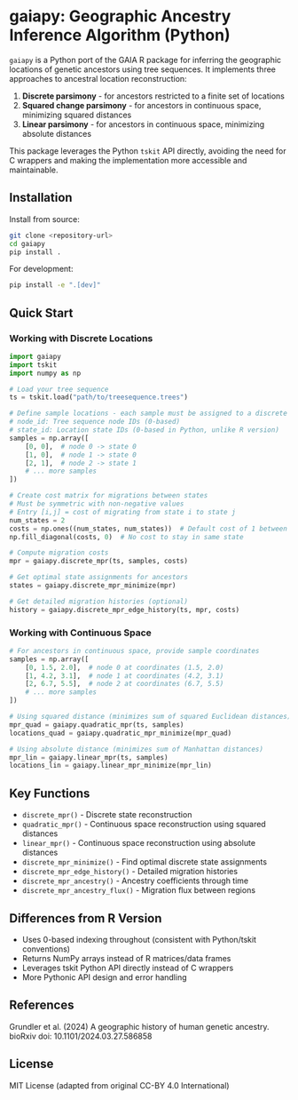 # gaiapy: Geographic Ancestry Inference Algorithm (Python)

`gaiapy` is a Python port of the GAIA R package for inferring the geographic locations of genetic ancestors using tree sequences. It implements three approaches to ancestral location reconstruction:

1. **Discrete parsimony** - for ancestors restricted to a finite set of locations
2. **Squared change parsimony** - for ancestors in continuous space, minimizing squared distances  
3. **Linear parsimony** - for ancestors in continuous space, minimizing absolute distances

This package leverages the Python `tskit` API directly, avoiding the need for C wrappers and making the implementation more accessible and maintainable.

## Installation

Install from source:
```bash
git clone <repository-url>
cd gaiapy
pip install .
```

For development:
```bash
pip install -e ".[dev]"
```

## Quick Start

### Working with Discrete Locations

```python
import gaiapy
import tskit
import numpy as np

# Load your tree sequence
ts = tskit.load("path/to/treesequence.trees")

# Define sample locations - each sample must be assigned to a discrete state
# node_id: Tree sequence node IDs (0-based)
# state_id: Location state IDs (0-based in Python, unlike R version)
samples = np.array([
    [0, 0],  # node 0 -> state 0
    [1, 0],  # node 1 -> state 0  
    [2, 1],  # node 2 -> state 1
    # ... more samples
])

# Create cost matrix for migrations between states
# Must be symmetric with non-negative values
# Entry [i,j] = cost of migrating from state i to state j
num_states = 2
costs = np.ones((num_states, num_states))  # Default cost of 1 between states
np.fill_diagonal(costs, 0)  # No cost to stay in same state

# Compute migration costs
mpr = gaiapy.discrete_mpr(ts, samples, costs)

# Get optimal state assignments for ancestors
states = gaiapy.discrete_mpr_minimize(mpr)

# Get detailed migration histories (optional)
history = gaiapy.discrete_mpr_edge_history(ts, mpr, costs)
```

### Working with Continuous Space

```python
# For ancestors in continuous space, provide sample coordinates
samples = np.array([
    [0, 1.5, 2.0],  # node 0 at coordinates (1.5, 2.0)
    [1, 4.2, 3.1],  # node 1 at coordinates (4.2, 3.1) 
    [2, 6.7, 5.5],  # node 2 at coordinates (6.7, 5.5)
    # ... more samples
])

# Using squared distance (minimizes sum of squared Euclidean distances)
mpr_quad = gaiapy.quadratic_mpr(ts, samples)
locations_quad = gaiapy.quadratic_mpr_minimize(mpr_quad)

# Using absolute distance (minimizes sum of Manhattan distances)
mpr_lin = gaiapy.linear_mpr(ts, samples)
locations_lin = gaiapy.linear_mpr_minimize(mpr_lin)
```

## Key Functions

- `discrete_mpr()` - Discrete state reconstruction
- `quadratic_mpr()` - Continuous space reconstruction using squared distances
- `linear_mpr()` - Continuous space reconstruction using absolute distances
- `discrete_mpr_minimize()` - Find optimal discrete state assignments
- `discrete_mpr_edge_history()` - Detailed migration histories
- `discrete_mpr_ancestry()` - Ancestry coefficients through time
- `discrete_mpr_ancestry_flux()` - Migration flux between regions

## Differences from R Version

- Uses 0-based indexing throughout (consistent with Python/tskit conventions)
- Returns NumPy arrays instead of R matrices/data frames
- Leverages tskit Python API directly instead of C wrappers
- More Pythonic API design and error handling

## References

Grundler et al. (2024) A geographic history of human genetic ancestry. bioRxiv doi: 10.1101/2024.03.27.586858

## License

MIT License (adapted from original CC-BY 4.0 International)
